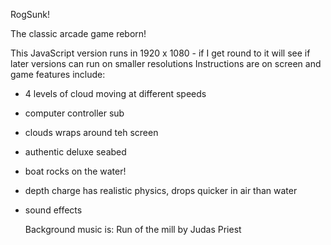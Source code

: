 RogSunk!

The classic arcade game reborn!

This JavaScript version runs in 1920 x 1080 - if I get round to it will see if later versions can run on smaller resolutions
Instructions are on screen and game features include:

- 4 levels of cloud moving at different speeds
- computer controller sub
- clouds wraps around teh screen
- authentic deluxe seabed
- boat rocks on the water!
- depth charge has realistic physics, drops quicker in air than water
- sound effects

  Background music is: Run of the mill by Judas Priest

   

